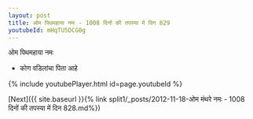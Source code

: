 ```yaml
---
layout: post
title: ओम पिथमहाया नमः - 1008 दिनों की तपस्या में दिन 829
youtubeId: mHqTU5DCG0g
---
```

 
 
 ओम पिथमहाया नमः  
 
 -  कोण वडिलांचा पिता आहे 
 
  
 
  
 
 
 
 
 
 


{% include youtubePlayer.html id=page.youtubeId %}
 
[Next]({{ site.baseurl }}{% link  split1/_posts/2012-11-18-ओम मंथरे नमः - 1008 दिनों की तपस्या में दिन 828.md%})
 
